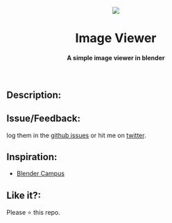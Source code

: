 <p align="center"> 
  <img src="https://user-images.githubusercontent.com/2767425/32134367-a2d8d898-bc09-11e7-80dc-35ee647feb82.png" />
  <h1 align="center">Image Viewer</h1>
  <h4 align="center">A simple image viewer in blender</h4>
  <br>
</p>

## Description:


## Issue/Feedback:

log them in the [github issues](https://github.com/cg-cnu/blender-image-viewer/issues) or hit me on [twitter](https://twitter.com/cgcnu).

## Inspiration:

* [Blender Campus](https://www.youtube.com/watch?time_continue=81&v=cnz02CCRThQ)

## Like it?:

Please ⭐ this repo.